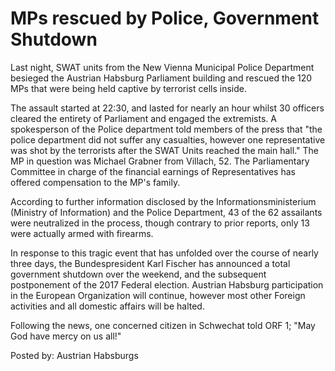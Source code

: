 # MPs rescued by Police, Government Shutdown

Last night, SWAT units from the New Vienna Municipal Police Department besieged the Austrian Habsburg Parliament building and rescued the 120 MPs that were being held captive by terrorist cells inside. 

The assault started at 22:30, and lasted for nearly an hour whilst 30 officers cleared the entirety of Parliament and engaged the extremists. A spokesperson of the Police department told members of the press that &quot;the police department did not suffer any casualties, however one representative was shot by the terrorists after the SWAT Units reached the main hall.&quot;
The MP in question was Michael Grabner from Villach, 52. The Parliamentary Committee in charge of the financial earnings of Representatives has offered compensation to the MP's family. 

According to further information disclosed by the Informationsministerium (Ministry of Information) and the Police Department, 43 of the 62 assailants were neutralized in the process, though contrary to prior reports, only 13 were actually armed with firearms. 

In response to this tragic event that has unfolded over the course of nearly three days, the Bundespresident Karl Fischer has announced a total government shutdown over the weekend, and the subsequent postponement of the 2017 Federal election. Austrian Habsburg participation in the European Organization will continue, however most other Foreign activities and all domestic affairs will be halted.

Following the news, one concerned citizen in Schwechat told ORF 1; &quot;May God have mercy on us all!&quot;

 Posted by: Austrian Habsburgs